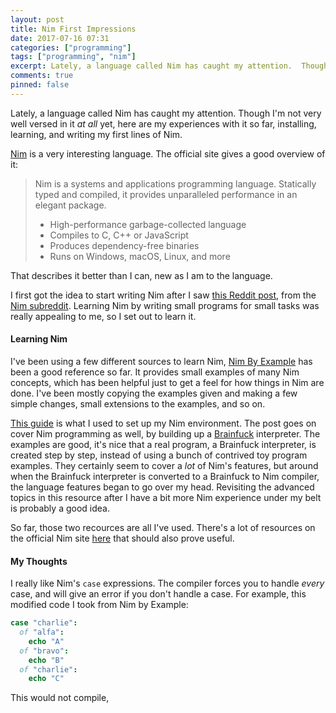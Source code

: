 ```yaml
---
layout: post
title: Nim First Impressions
date: 2017-07-16 07:31
categories: ["programming"]
tags: ["programming", "nim"]
excerpt: Lately, a language called Nim has caught my attention.  Though I'm not very well versed in it at all yet, here are my experiences with it so far, installing, learning, and writing my first lines of Nim.
comments: true
pinned: false
---
```


Lately, a language called Nim has caught my attention.  Though I'm not very well versed in it *at all* yet, here are my experiences with it so far, installing, learning, and writing my first lines of Nim.

[Nim](https://nim-lang.org/) is a very interesting language.  The official site gives a good overview of it:

> Nim is a systems and applications programming language. Statically typed and compiled, it provides unparalleled performance in an elegant package.
> * High-performance garbage-collected language
> * Compiles to C, C++ or JavaScript
> * Produces dependency-free binaries
> * Runs on Windows, macOS, Linux, and more

That describes it better than I can, new as I am to the language.

I first got the idea to start writing Nim after I saw [this Reddit post](https://www.reddit.com/r/nim/comments/6llwdx/do_people_use_nim_as_a_general_purpose_scripting/?st=j56rm9vl&sh=b427deb0), from the [Nim subreddit](https://www.reddit.com/r/nim/).  Learning Nim by writing small programs for small tasks was really appealing to me, so I set out to learn it.

#### Learning Nim

I've been using a few different sources to learn Nim, [Nim By Example](http://nim-by-example.github.io/) has been a good reference so far.  It provides small examples of many Nim concepts, which has been helpful just to get a feel for how things in Nim are done.  I've been mostly copying the examples given and making a few simple changes, small extensions to the examples, and so on.

[This guide](http://howistart.org/posts/nim/1/) is what I used to set up my Nim environment.  The post goes on cover Nim programming as well, by building up a [Brainfuck](https://en.wikipedia.org/wiki/Brainfuck) interpreter.  The examples are good, it's nice that a real program, a Brainfuck interpreter, is created step by step, instead of using a bunch of contrived toy program examples.  They certainly seem to cover a *lot* of Nim's features, but around when the Brainfuck interpreter is converted to a Brainfuck to Nim compiler, the language features began to go over my head.  Revisiting the advanced topics in this resource after I have a bit more Nim experience under my belt is probably a good idea.

So far, those two recources are all I've used.  There's a lot of resources on the official Nim site [here](https://nim-lang.org/documentation.html) that should also prove useful.

#### My Thoughts

I really like Nim's `case` expressions.  The compiler forces you to handle *every* case, and will give an error if you don't handle a case.  For example, this modified code I took from Nim by Example:

```nim
case "charlie":
  of "alfa":
    echo "A"
  of "bravo":
    echo "B"
  of "charlie":
    echo "C"
```

This would not compile,
